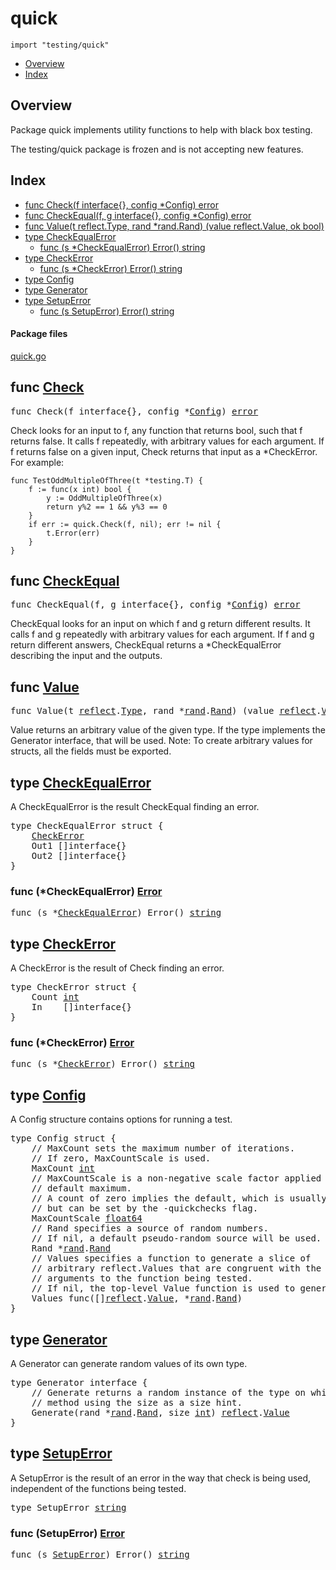 

# quick
`import "testing/quick"`

* [Overview](#pkg-overview)
* [Index](#pkg-index)

## <a id="pkg-overview">Overview</a>
Package quick implements utility functions to help with black box testing.

The testing/quick package is frozen and is not accepting new features.




## <a id="pkg-index">Index</a>
* [func Check(f interface{}, config *Config) error](#Check)
* [func CheckEqual(f, g interface{}, config *Config) error](#CheckEqual)
* [func Value(t reflect.Type, rand *rand.Rand) (value reflect.Value, ok bool)](#Value)
* [type CheckEqualError](#CheckEqualError)
  * [func (s *CheckEqualError) Error() string](#CheckEqualError.Error)
* [type CheckError](#CheckError)
  * [func (s *CheckError) Error() string](#CheckError.Error)
* [type Config](#Config)
* [type Generator](#Generator)
* [type SetupError](#SetupError)
  * [func (s SetupError) Error() string](#SetupError.Error)




#### <a id="pkg-files">Package files</a>
[quick.go](https://golang.org/src/testing/quick/quick.go) 






## <a id="Check">func</a> [Check](https://golang.org/src/testing/quick/quick.go?s=7499:7546#L253)
<pre>func Check(f interface{}, config *<a href="#Config">Config</a>) <a href="/pkg/builtin/#error">error</a></pre>
Check looks for an input to f, any function that returns bool,
such that f returns false. It calls f repeatedly, with arbitrary
values for each argument. If f returns false on a given input,
Check returns that input as a *CheckError.
For example:


	func TestOddMultipleOfThree(t *testing.T) {
		f := func(x int) bool {
			y := OddMultipleOfThree(x)
			return y%2 == 1 && y%3 == 0
		}
		if err := quick.Check(f, nil); err != nil {
			t.Error(err)
		}
	}



## <a id="CheckEqual">func</a> [CheckEqual](https://golang.org/src/testing/quick/quick.go?s=8512:8567#L292)
<pre>func CheckEqual(f, g interface{}, config *<a href="#Config">Config</a>) <a href="/pkg/builtin/#error">error</a></pre>
CheckEqual looks for an input on which f and g return different results.
It calls f and g repeatedly with arbitrary values for each argument.
If f and g return different answers, CheckEqual returns a *CheckEqualError
describing the input and the outputs.



## <a id="Value">func</a> [Value](https://golang.org/src/testing/quick/quick.go?s=1618:1692#L49)
<pre>func Value(t <a href="/pkg/reflect/">reflect</a>.<a href="/pkg/reflect/#Type">Type</a>, rand *<a href="/pkg/math/rand/">rand</a>.<a href="/pkg/math/rand/#Rand">Rand</a>) (value <a href="/pkg/reflect/">reflect</a>.<a href="/pkg/reflect/#Value">Value</a>, ok <a href="/pkg/builtin/#bool">bool</a>)</pre>
Value returns an arbitrary value of the given type.
If the type implements the Generator interface, that will be used.
Note: To create arbitrary values for structs, all the fields must be exported.





## <a id="CheckEqualError">type</a> [CheckEqualError](https://golang.org/src/testing/quick/quick.go?s=6735:6818#L228)
A CheckEqualError is the result CheckEqual finding an error.


<pre>type CheckEqualError struct {
    <a href="#CheckError">CheckError</a>
<span id="CheckEqualError.Out1"></span>    Out1 []interface{}
<span id="CheckEqualError.Out2"></span>    Out2 []interface{}
}
</pre>











### <a id="CheckEqualError.Error">func</a> (\*CheckEqualError) [Error](https://golang.org/src/testing/quick/quick.go?s=6820:6860#L234)
<pre>func (s *<a href="#CheckEqualError">CheckEqualError</a>) Error() <a href="/pkg/builtin/#string">string</a></pre>



## <a id="CheckError">type</a> [CheckError](https://golang.org/src/testing/quick/quick.go?s=6498:6556#L218)
A CheckError is the result of Check finding an error.


<pre>type CheckError struct {
<span id="CheckError.Count"></span>    Count <a href="/pkg/builtin/#int">int</a>
<span id="CheckError.In"></span>    In    []interface{}
}
</pre>











### <a id="CheckError.Error">func</a> (\*CheckError) [Error](https://golang.org/src/testing/quick/quick.go?s=6558:6593#L223)
<pre>func (s *<a href="#CheckError">CheckError</a>) Error() <a href="/pkg/builtin/#string">string</a></pre>



## <a id="Config">type</a> [Config](https://golang.org/src/testing/quick/quick.go?s=4954:5679#L167)
A Config structure contains options for running a test.


<pre>type Config struct {
<span id="Config.MaxCount"></span>    <span class="comment">// MaxCount sets the maximum number of iterations.</span>
    <span class="comment">// If zero, MaxCountScale is used.</span>
    MaxCount <a href="/pkg/builtin/#int">int</a>
<span id="Config.MaxCountScale"></span>    <span class="comment">// MaxCountScale is a non-negative scale factor applied to the</span>
    <span class="comment">// default maximum.</span>
    <span class="comment">// A count of zero implies the default, which is usually 100</span>
    <span class="comment">// but can be set by the -quickchecks flag.</span>
    MaxCountScale <a href="/pkg/builtin/#float64">float64</a>
<span id="Config.Rand"></span>    <span class="comment">// Rand specifies a source of random numbers.</span>
    <span class="comment">// If nil, a default pseudo-random source will be used.</span>
    Rand *<a href="/pkg/math/rand/">rand</a>.<a href="/pkg/math/rand/#Rand">Rand</a>
<span id="Config.Values"></span>    <span class="comment">// Values specifies a function to generate a slice of</span>
    <span class="comment">// arbitrary reflect.Values that are congruent with the</span>
    <span class="comment">// arguments to the function being tested.</span>
    <span class="comment">// If nil, the top-level Value function is used to generate them.</span>
    Values func([]<a href="/pkg/reflect/">reflect</a>.<a href="/pkg/reflect/#Value">Value</a>, *<a href="/pkg/math/rand/">rand</a>.<a href="/pkg/math/rand/#Rand">Rand</a>)
}
</pre>











## <a id="Generator">type</a> [Generator](https://golang.org/src/testing/quick/quick.go?s=575:764#L13)
A Generator can generate random values of its own type.


<pre>type Generator interface {
    <span class="comment">// Generate returns a random instance of the type on which it is a</span>
    <span class="comment">// method using the size as a size hint.</span>
    Generate(rand *<a href="/pkg/math/rand/">rand</a>.<a href="/pkg/math/rand/#Rand">Rand</a>, size <a href="/pkg/builtin/#int">int</a>) <a href="/pkg/reflect/">reflect</a>.<a href="/pkg/reflect/#Value">Value</a>
}</pre>











## <a id="SetupError">type</a> [SetupError](https://golang.org/src/testing/quick/quick.go?s=6360:6382#L213)
A SetupError is the result of an error in the way that check is being
used, independent of the functions being tested.


<pre>type SetupError <a href="/pkg/builtin/#string">string</a></pre>











### <a id="SetupError.Error">func</a> (SetupError) [Error](https://golang.org/src/testing/quick/quick.go?s=6384:6418#L215)
<pre>func (s <a href="#SetupError">SetupError</a>) Error() <a href="/pkg/builtin/#string">string</a></pre>








